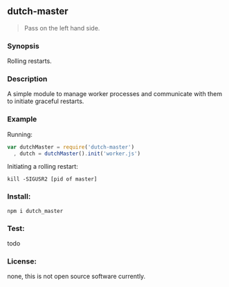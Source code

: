 ## dutch-master

> Pass on the left hand side.

### Synopsis

Rolling restarts.

### Description

A simple module to manage worker processes and communicate with them to initiate graceful restarts.

### Example

Running: 
```javascript
var dutchMaster = require('dutch-master')
  , dutch = dutchMaster().init('worker.js')
```
Initiating a rolling restart:
```shell
kill -SIGUSR2 [pid of master]
```

### Install:
`npm i dutch_master`

### Test:
todo

### License:
none, this is not open source software currently.
